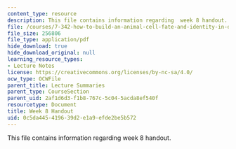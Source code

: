 ```yaml
---
content_type: resource
description: This file contains information regarding  week 8 handout.
file: /courses/7-342-how-to-build-an-animal-cell-fate-and-identity-in-development-and-disease-fall-2017/0c5da445419639d2e1a9efde2be5b572_MIT7_342F17_Week_8_handout.pdf
file_size: 256806
file_type: application/pdf
hide_download: true
hide_download_original: null
learning_resource_types:
- Lecture Notes
license: https://creativecommons.org/licenses/by-nc-sa/4.0/
ocw_type: OCWFile
parent_title: Lecture Summaries
parent_type: CourseSection
parent_uid: 2af1d6d3-f1b8-767c-5c04-5acda8ef540f
resourcetype: Document
title: Week 8 Handout
uid: 0c5da445-4196-39d2-e1a9-efde2be5b572
---
```

This file contains information regarding  week 8 handout.